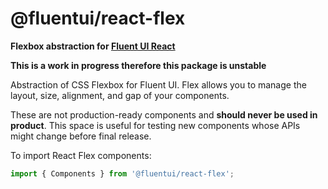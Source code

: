 # @fluentui/react-flex

**Flexbox abstraction for [Fluent UI React](https://developer.microsoft.com/en-us/fluentui)**

**This is a work in progress therefore this package is unstable**

Abstraction of CSS Flexbox for Fluent UI. Flex allows you to manage the layout, size, alignment, and gap of your components.

These are not production-ready components and **should never be used in product**. This space is useful for testing new components whose APIs might change before final release.

To import React Flex components:

```js
import { Components } from '@fluentui/react-flex';
```
